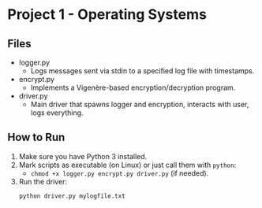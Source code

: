 # Project 1 - Operating Systems

## Files
- logger.py
  - Logs messages sent via stdin to a specified log file with timestamps.
- encrypt.py
  - Implements a Vigenère-based encryption/decryption program.
- driver.py
  - Main driver that spawns logger and encryption, interacts with user, logs everything.

## How to Run
1. Make sure you have Python 3 installed.
2. Mark scripts as executable (on Linux) or just call them with `python`:
   - `chmod +x logger.py encrypt.py driver.py` (if needed).
3. Run the driver:
   ```bash
   python driver.py mylogfile.txt
